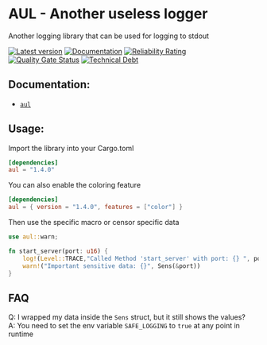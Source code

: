 # AUL - Another useless logger

Another logging library that can be used for logging to stdout

[![Latest version](https://img.shields.io/badge/crates.io-1.4.0-red)](https://crates.io/crates/aul)
[![Documentation](https://docs.rs/log/badge.svg)](https://docs.rs/aul)
[![Reliability Rating](https://sonarcloud.io/api/project_badges/measure?project=AdrisGithub_aul&metric=reliability_rating)](https://sonarcloud.io/summary/new_code?id=AdrisGithub_aul)
[![Quality Gate Status](https://sonarcloud.io/api/project_badges/measure?project=AdrisGithub_aul&metric=alert_status)](https://sonarcloud.io/summary/new_code?id=AdrisGithub_aul)
[![Technical Debt](https://sonarcloud.io/api/project_badges/measure?project=AdrisGithub_aul&metric=sqale_index)](https://sonarcloud.io/summary/new_code?id=AdrisGithub_aul)
## Documentation:

* [`aul`](https://docs.rs/aul)

## Usage:

Import the library into your Cargo.toml

```toml
[dependencies]
aul = "1.4.0"
```

You can also enable the coloring feature

```toml
[dependencies]
aul = { version = "1.4.0", features = ["color"] }
```

Then use the specific macro or censor specific data

```rust
use aul::warn;

fn start_server(port: u16) {
    log!(Level::TRACE,"Called Method 'start_server' with port: {} ", port);
    warn!("Important sensitive data: {}", Sens(&port))
}

```

## FAQ

Q: I wrapped my data inside the `Sens` struct, but it still shows the values? <br>
A: You need to set the env variable `SAFE_LOGGING` to `true` at any point in runtime